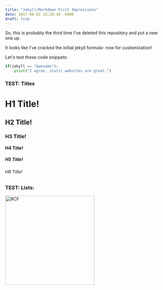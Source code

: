 ```yaml
---
title: "Jekyll/Markdown First Impressions"
date: 2017-06-02 23:28:18 -0400
draft: true
---
```


So, this is probably the third time I've deleted this repository and put a new one up.

It looks like I've cracked the initial jekyll formula- now for customization!

Let's test these code snippets:

```python
if(jekyll == "Awesome"):
    print("I agree, static websites are great.")
```

### **TEST:** Titles

# H1 Title!

## H2 Title!

### H3 Title!

#### H4 Title!

##### H5 Title!

###### H6 Title!

### **TEST:** Lists:

<img src="/legacy/art/s.png" alt="RCF" style="border-radius:0; width: 289px;"/>
